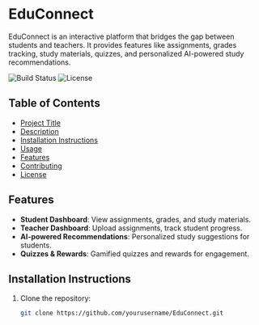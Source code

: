 # EduConnect

EduConnect is an interactive platform that bridges the gap between students and teachers. It provides features like assignments, grades tracking, study materials, quizzes, and personalized AI-powered study recommendations.

![Build Status](https://img.shields.io/badge/build-passing-green)
![License](https://img.shields.io/badge/license-MIT-blue)

## Table of Contents
- [Project Title](#project-title)
- [Description](#description)
- [Installation Instructions](#installation-instructions)
- [Usage](#usage)
- [Features](#features)
- [Contributing](#contributing)
- [License](#license)

## Features

- **Student Dashboard**: View assignments, grades, and study materials.
- **Teacher Dashboard**: Upload assignments, track student progress.
- **AI-powered Recommendations**: Personalized study suggestions for students.
- **Quizzes & Rewards**: Gamified quizzes and rewards for engagement.

## Installation Instructions

1. Clone the repository:
   ```bash
   git clone https://github.com/yourusername/EduConnect.git
